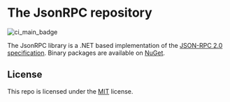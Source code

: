 # The JsonRPC repository

![ci_main_badge](https://github.com/LarinLive/JsonRPC/actions/workflows/ci_main.yml/badge.svg?branch=main&event=push)

The JsonRPC library is a .NET based implementation of the [JSON-RPC 2.0 specification](https://www.jsonrpc.org/specification). Binary packages are available on [NuGet](https://www.nuget.org/packages/LarinLive.JsonRPC).

## License
This repo is licensed under the [MIT](https://github.com/LarinLive/JsonRPC/blob/main/LICENSE) license.
